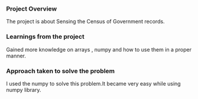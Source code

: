 ### Project Overview

 The project is about Sensing the Census of Government records.


### Learnings from the project

 Gained more knowledge on arrays , numpy and how to use them in a proper manner.


### Approach taken to solve the problem

 I used the numpy to solve this problem.It became very easy while using numpy library.



